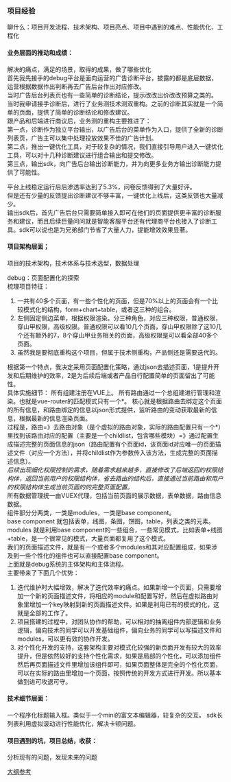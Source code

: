 ### 项目经验

聊什么：项目开发流程、技术架构、项目亮点、项目中遇到的难点、性能优化、工程化

#### 业务层面的推动和成绩：
解决的痛点，满足的场景，取得的成果，做了哪些优化  
首先我先接手的debug平台是面向运营的广告诊断平台，披露的都是底层数据，运营根据数据作出判断再去广告后台作出对应修改。  
当时广告后台列表页也有一些简单的诊断结论，提示改改出价改改预算之类的。  
当时我申请接手诊断后，进行了业务测技术测双重构。之前的诊断其实就是一个简单的页面，提供了简单的诊断结论和修改建议。  
跟产品和后端进行商议后，业务测的重构主要推进了：  
第一点，诊断作为独立平台输出，以广告后台的菜单作为入口，提供了全新的诊断列表页，广告主可以集中处理投放效果不佳的广告计划。  
第二点，推出一键优化工具，对于较复杂的情况，我们直接引导用户进入一键优化工具，可以对十几种诊断建议进行组合输出和提交修改。  
第三点，输出sdk，向广告后台输出诊断能力，并为向更多业务方输出诊断能力提供了可能性。  

平台上线稳定运行后后渗透率达到了5.3%，问卷反馈得到了大量好评。  
但是还有少量的反馈提出诊断建议不够丰富，一键优化上线后，这类反馈也大量减少。  
输出sdk后，首先广告后台只需要简单接入即可在他们的页面提供更丰富的诊断服务和建议，而且后续巨量问问就是智能客服平台还有代理商平台也接入了诊断工具。sdk可以说也是为兄弟部门节省了大量人力，提能增效效果显著。

#### 项目架构层面；
项目的技术架构，技术体系与技术选型，数据处理

debug：页面配置化的探索  
梳理项目特征：
1. 一共有40多个页面，有一些个性化的页面，但是70%以上的页面会有一个比较模式化的结构，form+chart+table，或者这三种的组合。
2. 左侧固定侧边菜单，根据权限渲染。分三种角色，对应三种权限，普通权限，穿山甲权限，高级权限。普通权限可以看10几个页面，穿山甲权限除了这10几个还有额外的7，8个穿山甲业务相关的页面，高级权限是可以看全部40多个页面。
3. 虽然我是要彻底重构这个项目，但属于技术侧重构，产品侧还是需要迭代的。

根据第一个特点，我决定采用页面配置化策略，通过json去描述页面，1是提升开发和后期维护的效率，2是为后续后端或者产品自行配置简单的页面留出了可能性。  
具体实施细节：
所有组建注册在VUE上。
所有路由通过一个总组建进行管理和渲染。也就是vue-router的匹配模式只有一个*。
核心就是根据路由去绑定这个页面的所有信息，和路由绑定的信息以json形式提供，监听路由的变动获取最新的信息，根据最新的信息渲染页面。  
过程是，路由=》去路由对象（是个虚拟的路由对象，实际的路由配置只有一个*）里找到该路由对应的配置（主要是一个childlist，包含哪些模块）=》通过配置生成描述完整的页面信息的json（路由配置有个页面id，该页面id对应唯一的页面描述文件（对应一个方法），并将childlist作为参数传入该方法，生成完整的页面描述信息）。  
*后续出现细化权限控制的需求，随着需求越来越多，直接修改了后端返回的权限结构体，返回当前用户的权限结构体，省去路由的结构后，直接通过当前路由和用户的权限结构体生成当前页面的的完整页面配置。*  
所有数据管理统一由VUEX代理，包括当前页面的展示数据，表单数据，路由信息数据。  
组件部分分两类，一类是modules，一类是base component。  
base component 就包括表单，线图，条图，饼图，table，列表之类的元素。  
modules 就是利用base component的一些组合，一些常见模式，比如表单+线图+table，是一个很常见的模式，大量页面都复用了这个模式。  
我们的页面描述文件，就是有一个或者多个modules和其对应配置组成，如果涉及到一些个性化的组件也可以直接配置base component。  
上面就是debug系统的主体架构和主体流程。  
主要带来了下面几个优势：  
1. 迭代维护时大幅增效，解决了迭代效率的痛点。如果新增一个页面，只需要增加一个新的页面描述文件，将相应的module和配置写好，然后在虚拟路由对象里增加一个key映射到新的页面描述文件。如果是利用已有的模式的化，这就是全部的工作了。  
2. 项目搭建的过程中，对团队协作的帮助，可以相对的抽离组件内部逻辑和业务逻辑，偏向技术的同学可以开发基础组件，偏向业务的同学可以写描述文件和modules，可以更有效的协作开发。  
3. 对个性化开发的支持，这套架构主要对模式化较强的新页面开发有较大的效率提升，但是依然较好的支持个性化需求，如果是局部的个性化，可以添加组件然后再页面描述文件里增加该组件即可，如果页面整体是完全的个性化页面，可以在实际的路由里增加一个页面，按照传统的开发方式进行开发。所以基本做到进可攻退可守。  


#### 技术细节层面：
一个程序化标题输入框。类似于一个mini的富文本编辑器，较复杂的交互。
sdk长列表利用虚拟滚动进行性能优化，解决卡顿问题。

#### 项目遇到的坑，项目总结，收获：
分析现有的问题，发现未来的问题  



[大纲参考](https://jishuin.proginn.com/p/763bfbd23bca)
